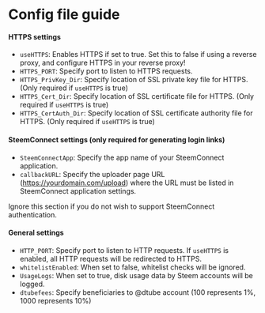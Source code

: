 # Config file guide

#### HTTPS settings
* `useHTTPS`: Enables HTTPS if set to true. Set this to false if using a reverse proxy, and configure HTTPS in your reverse proxy!
* `HTTPS_PORT`: Specify port to listen to HTTPS requests.
* `HTTPS_PrivKey_Dir`: Specify location of SSL private key file for HTTPS. (Only required if `useHTTPS` is true)
* `HTTPS_Cert_Dir`: Specify location of SSL certificate file for HTTPS. (Only required if `useHTTPS` is true)
* `HTTPS_CertAuth_Dir`: Specify location of SSL certificate authority file for HTTPS. (Only required if `useHTTPS` is true)

#### SteemConnect settings (only required for generating login links)
* `SteemConnectApp`: Specify the app name of your SteemConnect application.
* `callbackURL`: Specify the uploader page URL (https://yourdomain.com/upload) where the URL must be listed in SteemConnect application settings.

Ignore this section if you do not wish to support SteemConnect authentication.

#### General settings
* `HTTP_PORT`: Specify port to listen to HTTP requests. If `useHTTPS` is enabled, all HTTP requests will be redirected to HTTPS.
* `whitelistEnabled`: When set to false, whitelist checks will be ignored.
* `UsageLogs`: When set to true, disk usage data by Steem accounts will be logged.
* `dtubefees`: Specify beneficiaries to @dtube account (100 represents 1%, 1000 represents 10%)